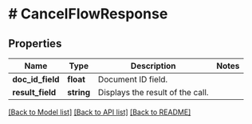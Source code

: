 # # CancelFlowResponse

## Properties

Name | Type | Description | Notes
------------ | ------------- | ------------- | -------------
**doc_id_field** | **float** | Document ID field. |
**result_field** | **string** | Displays the result of the call. |

[[Back to Model list]](../../README.md#models) [[Back to API list]](../../README.md#endpoints) [[Back to README]](../../README.md)
